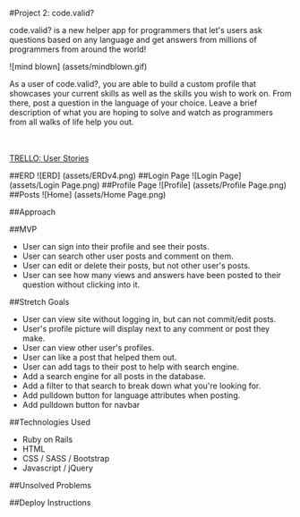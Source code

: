 #Project 2: code.valid?

code.valid? is a new helper app for programmers that let's users ask questions based on any language and get answers from millions of programmers from around the world!

![mind blown] (assets/mindblown.gif)

As a user of code.valid?, you are able to build a custom profile that showcases your current skills as well as the skills you wish to work on. From there, post a question in the language of your choice. Leave a brief description of what you are hoping to solve and watch as programmers from all walks of life help you out.  

<br></br>
[TRELLO:  User Stories](https://trello.com/b/pYBlbrqF/project-2-code-valid)

##ERD
![ERD] (assets/ERDv4.png)
##Login Page
![Login Page] (assets/Login Page.png)
##Profile Page
![Profile] (assets/Profile Page.png)
##Posts
![Home] (assets/Home Page.png)

##Approach 

##MVP
- User can sign into their profile and see their posts.
- User can search other user posts and comment on them.
- User can edit or delete their posts, but not other user's posts.
- User can see how many views and answers have been posted to their question without clicking into it.


##Stretch Goals
- User can view site without logging in, but can not commit/edit posts.
- User's profile picture will display next to any comment or post they make.
- User can view other user's profiles.
- User can like a post that helped them out.
- User can add tags to their post to help with search engine.
- Add a search engine for all posts in the database.
- Add a filter to that search to break down what you're looking for.
- Add pulldown button for language attributes when posting.
- Add pulldown button for navbar


##Technologies Used
- Ruby on Rails 
- HTML
- CSS / SASS / Bootstrap
- Javascript / jQuery

##Unsolved Problems

##Deploy Instructions
